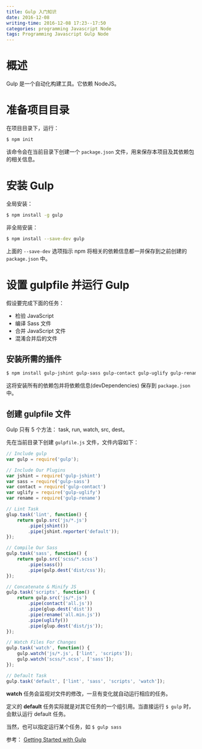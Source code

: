 ```yaml
---
title: Gulp 入门知识
date: 2016-12-08
writing-time: 2016-12-08 17:23--17:50
categories: programming Javascript Node
tags: Programming Javascript Gulp Node
---
```


# 概述

Gulp 是一个自动化构建工具。它依赖 NodeJS。

# 准备项目目录

在项目目录下，运行：

```bash
$ npm init
```

该命令会在当前目录下创建一个 `package.json` 文件，用来保存本项目及其依赖包的相关信息。

# 安装 Gulp

全局安装：

```bash
$ npm install -g gulp
```

非全局安装：

```bash
$ npm install --save-dev gulp
```

上面的 `--save-dev` 选项指示 npm 将相关的依赖信息都一并保存到之前创建的 `package.json` 中。

# 设置 gulpfile 并运行 Gulp

假设要完成下面的任务：

+ 检验 JavaScript
+ 编译 Sass 文件
+ 合并 JavaScript 文件
+ 混淆合并后的文件


## 安装所需的插件

```bash
$ npm install gulp-jshint gulp-sass gulp-contact gulp-uglify gulp-rename --save-dev
```

这将安装所有的依赖包并将依赖信息(devDependencies) 保存到 `package.json` 中。

## 创建 gulpfile 文件

Gulp 只有 5 个方法： task, run, watch, src, dest。

先在当前目录下创建 `gulpfile.js` 文件，文件内容如下：

```javascript
// Include gulp
var gulp = require('gulp');

// Include Our Plugins
var jshint = require('gulp-jshint')
var sass = require('gulp-sass')
var contact = require('gulp-contact')
var uglify = require('gulp-uglify')
var rename = require('gulp-rename')

// Lint Task
glup.task('lint', function() {
    return gulp.src('js/*.js')
        .pipe(jshint())
        .pipe(jshint.reporter('default'));
});

// Compile Our Sass
gulp.task('sass', function() {
    return gulp.src('scss/*.scss')
        .pipe(sass())
        .pipe(gulp.dest('dist/css'));
});

// Concatenate & Minify JS
gulp.task('scripts', function() {
    return gulp.src('js/*.js')
        .pipe(contact('all.js'))
        .pipe(glup.dest('dist'))
        .pipe(rename('all.min.js'))
        .pipe(uglify())
        .pipe(glup.dest('dist/js'));
});

// Watch Files For Changes
gulp.task('watch', function() {
    gulp.watch('js/*.js', ['lint', 'scripts']);
    gulp.watch('scss/*.scss', ['sass']);
});

// Default Task
gulp.task('default', ['lint', 'sass', 'scripts', 'watch']);
```

**watch** 任务会监视对文件的修改，一旦有变化就自动运行相应的任务。

定义的 **default** 任务实际就是对其它任务的一个组引用。当直接运行 `$ gulp` 时，会默认运行 default 任务。

当然，也可以指定运行某个任务，如 `$ gulp sass`

参考： [Getting Started with Gulp](https://travismaynard.com/writing/getting-started-with-gulp)
